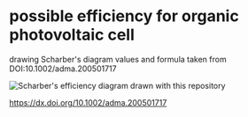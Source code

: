 # possible efficiency for organic photovoltaic cell
drawing Scharber's diagram
values and formula taken from 
DOI:10.1002/adma.200501717

![Scharber's efficiency diagram drawn with this repository](https://raw.githubusercontent.com/ygim-github/OPV_ScharberDiagram/master/scharber_diagram_jit.png)

https://dx.doi.org/10.1002/adma.200501717
